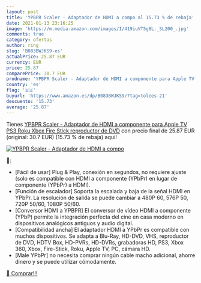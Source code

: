 ```yaml
---
layout: post
title: 'YPBPR Scaler - Adaptador de HDMI a compo al 15.73 % de rebaja'
date: 2021-01-13 23:16:25
image: 'https://m.media-amazon.com/images/I/419iuVT5g8L._SL200_.jpg'
comments: true
category: ofertas
author: ring
slug: 'B083BWJKS9-es'
actualPrice: 25.87 EUR
currency: EUR
price: 25.87
comparePrice: 30.7 EUR
prodname: 'YPBPR Scaler - Adaptador de HDMI a componente para Apple TV  PS3  Roku  Xbox  Fire Stick  reproductor de DVD'
country: 'es'
flag: '🇪🇸'
buyurl: 'https://www.amazon.es/dp/B083BWJKS9/?tag=tolees-21'
descuento: '15.73'
average: '25.87'
---
```


Tienes [YPBPR Scaler - Adaptador de HDMI a componente para Apple TV  PS3  Roku  Xbox  Fire Stick  reproductor de DVD](https://www.amazon.es/dp/B083BWJKS9/?tag=tolees-21) con precio final de  25.87 EUR (original: 30.7 EUR) (15.73 %  de rebaja) aqui!

[![YPBPR Scaler - Adaptador de HDMI a compo](https://m.media-amazon.com/images/I/419iuVT5g8L._SL200_.jpg)](https://www.amazon.es/dp/B083BWJKS9/?tag=tolees-21)

🔎:

- [Fácil de usar] Plug & Play, conexión en segundos, no requiere ajuste (solo es compatible con HDMI a componente (YPbPr) en lugar de componente (YPbPr) a HDMI).
- [Función de escalador] Soporta la escalada y baja de la señal HDMI en YPbPr. La resolución de salida se puede cambiar a 480P 60, 576P 50, 720P 50/60, 1080P 50/60.
- [Conversor HDMI a YPBPR] El conversor de vídeo HDMI a componente (YPbP) permite la integración perfecta del cine en casa moderno en dispositivos analógicos antiguos y audio digital.
- [Compatibilidad ancha] El adaptador HDMI a YPbPr es compatible con muchos dispositivos. Se adapta a Blu-Ray, HD-DVD, VHS, reproductor de DVD, HDTV Box, HD-PVRs, HD-DVRs, grabadoras HD, PS3, Xbox 360, Xbox, Fire-Stick, Roku, Apple TV, PC, cámara HD.
- [Male YPbPr] no necesita comprar ningún cable macho adicional, ahorre dinero y se puede utilizar cómodamente.

[🛒 Comprar!!!](https://www.amazon.es/dp/B083BWJKS9/?tag=tolees-21)
